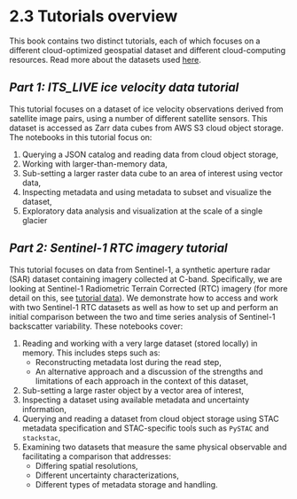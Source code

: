 # 2.3 Tutorials overview

This book contains two distinct tutorials, each of which focuses on a different cloud-optimized geospatial dataset and different cloud-computing resources. Read more about the datasets used [here](4_tutorial_data.md).

## *Part 1: ITS_LIVE ice velocity data tutorial*

This tutorial focuses on a dataset of ice velocity observations derived from satellite image pairs, using a number of different satellite sensors. This dataset is accessed as Zarr data cubes from AWS S3 cloud object storage. The notebooks in this tutorial focus on:  

1) Querying a JSON catalog and reading data from cloud object storage,
2) Working with larger-than-memory data,
3) Sub-setting a larger raster data cube to an area of interest using vector data,
4) Inspecting metadata and using metadata to subset and visualize the dataset,
5) Exploratory data analysis and visualization at the scale of a single glacier

## *Part 2: Sentinel-1 RTC imagery tutorial*

This tutorial focuses on data from Sentinel-1, a synthetic aperture radar (SAR) dataset containing imagery collected at C-band. Specifically, we are looking at Sentinel-1 Radiometric Terrain Corrected (RTC) imagery (for more detail on this, see [tutorial data](4_tutorial_data.md)). We demonstrate how to access and work with two Sentinel-1 RTC datasets as well as how to set up and perform an initial comparison between the two and time series analysis of Sentinel-1 backscatter variability. These notebooks cover:  

1) Reading and working with a very large dataset (stored locally) in memory. This includes steps such as:  
    - Reconstructing metadata lost during the read step,  
    - An alternative approach and a discussion of the strengths and limitations of each approach in the context of this dataset,  
2) Sub-setting a large raster object by a vector area of interest,  
3) Inspecting a dataset using available metadata and uncertainty information,  
4) Querying and reading a dataset from cloud object storage using STAC metadata specification and STAC-specific tools such as `PySTAC` and `stackstac`,  
5) Examining two datasets that measure the same physical observable and facilitating a comparison that addresses:  
    - Differing spatial resolutions,  
    - Different uncertainty characterizations,  
    - Different types of metadata storage and handling.   
    